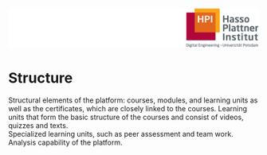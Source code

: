 ![HPI Logo](../../img/HPI_Logo.png)

# Structure

Structural elements of the platform: courses, modules, and learning units as well as the certificates, which are closely linked to the courses. 
Learning units that form the basic structure of the courses and consist of videos, quizzes and texts.  
Specialized learning units, such as peer assessment and team work. 
Analysis capability of the platform. 
